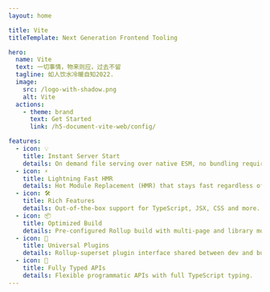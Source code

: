 ```yaml
---
layout: home

title: Vite
titleTemplate: Next Generation Frontend Tooling

hero:
  name: Vite
  text: 一切事情，物来则应，过去不留
  tagline: 如人饮水冷暖自知2022.
  image:
    src: /logo-with-shadow.png
    alt: Vite
  actions:
    - theme: brand
      text: Get Started
      link: /h5-document-vite-web/config/

features:
  - icon: 💡
    title: Instant Server Start
    details: On demand file serving over native ESM, no bundling required!
  - icon: ⚡️
    title: Lightning Fast HMR
    details: Hot Module Replacement (HMR) that stays fast regardless of app size.
  - icon: 🛠️
    title: Rich Features
    details: Out-of-the-box support for TypeScript, JSX, CSS and more.
  - icon: 📦
    title: Optimized Build
    details: Pre-configured Rollup build with multi-page and library mode support.
  - icon: 🔩
    title: Universal Plugins
    details: Rollup-superset plugin interface shared between dev and build.
  - icon: 🔑
    title: Fully Typed APIs
    details: Flexible programmatic APIs with full TypeScript typing.
---
```

